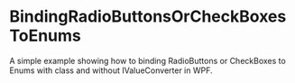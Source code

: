 # BindingRadioButtonsOrCheckBoxesToEnums

A simple example showing how to binding RadioButtons or CheckBoxes to Enums with class and without IValueConverter in WPF.
